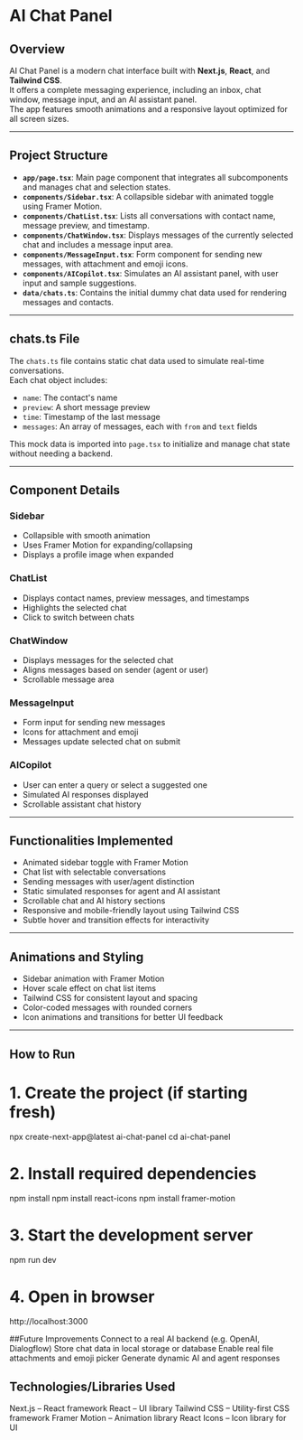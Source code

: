 # AI Chat Panel

## Overview

AI Chat Panel is a modern chat interface built with **Next.js**, **React**, and **Tailwind CSS**.  
It offers a complete messaging experience, including an inbox, chat window, message input, and an AI assistant panel.  
The app features smooth animations and a responsive layout optimized for all screen sizes.

---

## Project Structure

- **`app/page.tsx`**: Main page component that integrates all subcomponents and manages chat and selection states.
- **`components/Sidebar.tsx`**: A collapsible sidebar with animated toggle using Framer Motion.
- **`components/ChatList.tsx`**: Lists all conversations with contact name, message preview, and timestamp.
- **`components/ChatWindow.tsx`**: Displays messages of the currently selected chat and includes a message input area.
- **`components/MessageInput.tsx`**: Form component for sending new messages, with attachment and emoji icons.
- **`components/AICopilot.tsx`**: Simulates an AI assistant panel, with user input and sample suggestions.
- **`data/chats.ts`**: Contains the initial dummy chat data used for rendering messages and contacts.

---

## chats.ts File

The `chats.ts` file contains static chat data used to simulate real-time conversations.  
Each chat object includes:

- `name`: The contact's name  
- `preview`: A short message preview  
- `time`: Timestamp of the last message  
- `messages`: An array of messages, each with `from` and `text` fields

This mock data is imported into `page.tsx` to initialize and manage chat state without needing a backend.

---

## Component Details

### Sidebar

- Collapsible with smooth animation  
- Uses Framer Motion for expanding/collapsing  
- Displays a profile image when expanded  

### ChatList

- Displays contact names, preview messages, and timestamps  
- Highlights the selected chat  
- Click to switch between chats  

### ChatWindow

- Displays messages for the selected chat  
- Aligns messages based on sender (agent or user)  
- Scrollable message area  

### MessageInput

- Form input for sending new messages  
- Icons for attachment and emoji  
- Messages update selected chat on submit  

### AICopilot

- User can enter a query or select a suggested one  
- Simulated AI responses displayed  
- Scrollable assistant chat history  

---

## Functionalities Implemented

- Animated sidebar toggle with Framer Motion  
- Chat list with selectable conversations  
- Sending messages with user/agent distinction  
- Static simulated responses for agent and AI assistant  
- Scrollable chat and AI history sections  
- Responsive and mobile-friendly layout using Tailwind CSS  
- Subtle hover and transition effects for interactivity  

---

## Animations and Styling

- Sidebar animation with Framer Motion  
- Hover scale effect on chat list items  
- Tailwind CSS for consistent layout and spacing  
- Color-coded messages with rounded corners  
- Icon animations and transitions for better UI feedback  

---

## How to Run

# 1. Create the project (if starting fresh)
npx create-next-app@latest ai-chat-panel
cd ai-chat-panel

# 2. Install required dependencies
npm install
npm install react-icons
npm install framer-motion

# 3. Start the development server
npm run dev

# 4. Open in browser
http://localhost:3000


##Future Improvements
Connect to a real AI backend (e.g. OpenAI, Dialogflow)
Store chat data in local storage or database
Enable real file attachments and emoji picker
Generate dynamic AI and agent responses

## Technologies/Libraries Used
Next.js – React framework
React – UI library
Tailwind CSS – Utility-first CSS framework
Framer Motion – Animation library
React Icons – Icon library for UI
